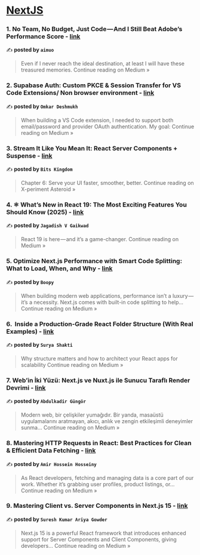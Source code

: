
<h1><a href=https://medium.com/tag/nextjs/recommended target="_blank" rel="noopener noreferrer">NextJS</a></h1>
<h3>1. No Team, No Budget, Just Code — And I Still Beat Adobe’s Performance Score - <a href="https://medium.com/@xue65535/no-team-no-budget-just-code-and-i-still-beat-adobes-performance-score-43f9d12675e0?source=rss------nextjs-5" target="_blank" rel="noopener noreferrer">link</a></h3>

✍️ **posted by `aimuo`**

<blockquote>Even if I never reach the ideal destination, at least I will have these treasured memories.
Continue reading on Medium »</blockquote>

<h3>2. Supabase Auth: Custom PKCE & Session Transfer for VS Code Extensions/ Non browser environment - <a href="https://medium.com/@omkard/supabase-auth-custom-pkce-session-transfer-for-vs-code-extensions-non-browser-environment-0e6dc72fc4cc?source=rss------nextjs-5" target="_blank" rel="noopener noreferrer">link</a></h3>

✍️ **posted by `Omkar Deshmukh`**

<blockquote>When building a VS Code extension, I needed to support both email/password and provider OAuth authentication. My goal:
Continue reading on Medium »</blockquote>

<h3>3. Stream It Like You Mean It: React Server Components + Suspense - <a href="https://medium.com/x-periment-asteroid/stream-it-like-you-mean-it-react-server-components-suspense-4cc0337ace58?source=rss------nextjs-5" target="_blank" rel="noopener noreferrer">link</a></h3>

✍️ **posted by `Bits Kingdom`**

<blockquote>Chapter 6: Serve your UI faster, smoother, better.
Continue reading on X-periment Asteroid »</blockquote>

<h3>4. ⚛️ What’s New in React 19: The Most Exciting Features You Should Know (2025) - <a href="https://medium.com/@jagadishvg123/%EF%B8%8F-whats-new-in-react-19-the-most-exciting-features-you-should-know-2025-4c49db05c49e?source=rss------nextjs-5" target="_blank" rel="noopener noreferrer">link</a></h3>

✍️ **posted by `Jagadish V Gaikwad `**

<blockquote>React 19 is here — and it’s a game-changer.
Continue reading on Medium »</blockquote>

<h3>5. Optimize Next.js Performance with Smart Code Splitting: What to Load, When, and Why - <a href="https://medium.com/@aalbertini95_90842/optimize-next-js-performance-with-smart-code-splitting-what-to-load-when-and-why-485dac08cd24?source=rss------nextjs-5" target="_blank" rel="noopener noreferrer">link</a></h3>

✍️ **posted by `Boopy`**

<blockquote>When building modern web applications, performance isn’t a luxury — it’s a necessity. Next.js comes with built-in code splitting to help…
Continue reading on Medium »</blockquote>

<h3>6. ️ Inside a Production-Grade React Folder Structure (With Real Examples) - <a href="https://suryashakti1999.medium.com/%EF%B8%8F-inside-a-production-grade-react-folder-structure-with-real-examples-53c2ec265a5e?source=rss------nextjs-5" target="_blank" rel="noopener noreferrer">link</a></h3>

✍️ **posted by `Surya Shakti`**

<blockquote>Why structure matters and how to architect your React apps for scalability
Continue reading on Medium »</blockquote>

<h3>7. Web’in İki Yüzü: Next.js ve Nuxt.js ile Sunucu Taraflı Render Devrimi - <a href="https://medium.com/@gungorabdulkadir705/webin-i%CC%87ki-y%C3%BCz%C3%BC-next-js-ve-nuxt-js-ile-sunucu-tarafl%C4%B1-render-devrimi-25185086632b?source=rss------nextjs-5" target="_blank" rel="noopener noreferrer">link</a></h3>

✍️ **posted by `Abdulkadir Güngör`**

<blockquote>Modern web, bir çelişkiler yumağıdır. Bir yanda, masaüstü uygulamalarını aratmayan, akıcı, anlık ve zengin etkileşimli deneyimler sunma…
Continue reading on Medium »</blockquote>

<h3>8. Mastering HTTP Requests in React: Best Practices for Clean & Efficient Data Fetching - <a href="https://medium.com/@differofeveryone/mastering-http-requests-in-react-best-practices-for-clean-efficient-data-fetching-a66ccfec0975?source=rss------nextjs-5" target="_blank" rel="noopener noreferrer">link</a></h3>

✍️ **posted by `Amir Hossein Hosseiny`**

<blockquote>As React developers, fetching and managing data is a core part of our work. Whether it’s grabbing user profiles, product listings, or…
Continue reading on Medium »</blockquote>

<h3>9. Mastering Client vs. Server Components in Next.js 15 - <a href="https://medium.com/@sureshdotariya/mastering-client-vs-server-components-in-next-js-15-d2d05ca6fc23?source=rss------nextjs-5" target="_blank" rel="noopener noreferrer">link</a></h3>

✍️ **posted by `Suresh Kumar Ariya Gowder`**

<blockquote>Next.js 15 is a powerful React framework that introduces enhanced support for Server Components and Client Components, giving developers…
Continue reading on Medium »</blockquote>


